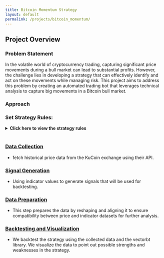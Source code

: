 ```yaml
---
title: Bitcoin Momentum Strategy
layout: default
permalink: /projects/bitcoin_momentum/
---
```


## Project Overview

### **Problem Statement**

In the volatile world of cryptocurrency trading, capturing significant price movements during a bull market can lead to substantial profits. However, the challenge lies in developing a strategy that can effectively identify and act on these movements while managing risk. This project aims to address this problem by creating an automated trading bot that leverages technical analysis to capture big movements in a Bitcoin bull market.

### **Approach**


### Set Strategy Rules:
<details>
<summary><strong>Click here to view the strategy rules</strong></summary>
<div>
<br>
    <p><strong>Determine Upward Trend:</strong><br>Identify an upward trend by checking if the closing price is above a moving average (e.g., EMA).</p>
    <p><strong>Check for Bearish Volatility:</strong><br>Ensure there is no bearish volatility by analyzing the ATR indicators.</p>
    <p><strong>Entry Signal:</strong><br>Generate an entry signal if there is an upward trend and no bearish volatility.</p>
    <p><strong>Exit Signal:</strong><br>Implement a trailing stop-loss to generate an exit signal and protect profits.</p>
    <p><strong>Tight Trailing Stop:</strong><br>Apply a tight trailing stop when in trade and bearish volatility is detected.</p>
    <br>
    <p><strong>Idea for this strategy is from "Zen and the Art of Trading".</strong></p>
</div>
</details>
<br>

### **[Data Collection](/projects/bitcoin_momentum/data_collection)**
- fetch historical price data from the KuCoin exchange using their API.

### **[Signal Generation](/projects/bitcoin_momentum/signal_gen)**

- Using indicator values to generate signals that will be used for backtesting.

### **[Data Preparation](/projects/bitcoin_momentum/data_prep)**

- This step prepares the data by reshaping and aligning it to ensure compatibility between price and indicator datasets for further analysis.


### **[Backtesting and Visualization](/projects/bitcoin_momentum/backtest)**

- We backtest the strategy using the collected data and the vectorbt library. We visualize the data to point out possible strengths and weaknesses in the strategy.




<!-- This section describes the execution phase of the trading bot. It explains how the bot operates in real-time to monitor the market, calculate indicators, generate signals, and execute trades based on the predefined strategy. -->

<!--
## Execution

Finally, we deploy the trading bot to execute trades in real-time. The bot continuously monitors the market, calculates indicators, generates signals, and executes trades based on the predefined strategy. -->

